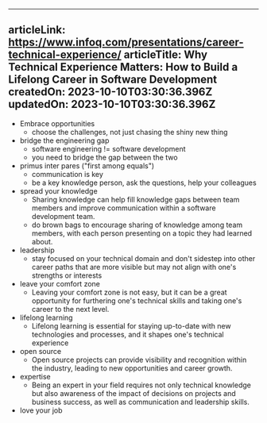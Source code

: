 -----------------------
articleLink: https://www.infoq.com/presentations/career-technical-experience/
articleTitle: Why Technical Experience Matters: How to Build a Lifelong Career in Software Development
createdOn: 2023-10-10T03:30:36.396Z
updatedOn: 2023-10-10T03:30:36.396Z
-----------------------

- Embrace opportunities
  - choose the challenges, not just chasing the shiny new thing
- bridge the engineering gap
  - software engineering != software development
  - you need to bridge the gap between the two
- primus inter pares ("first among equals")
  - communication is key
  - be a key knowledge person, ask the questions, help your colleagues
- spread your knowledge
  - Sharing knowledge can help fill knowledge gaps between team members and improve communication within a software development team.
  - do brown bags to encourage sharing of knowledge among team members, with each person presenting on a topic they had learned about.
- leadership
  - stay focused on your technical domain and don't sidestep into other career paths that are more visible but may not align with one's strengths or interests
- leave your comfort zone
  -  Leaving your comfort zone is not easy, but it can be a great opportunity for furthering one's technical skills and taking one's career to the next level.
- lifelong learning
  - Lifelong learning is essential for staying up-to-date with new technologies and processes, and it shapes one's technical experience
- open source
  - Open source projects can provide visibility and recognition within the industry, leading to new opportunities and career growth.
- expertise
  - Being an expert in your field requires not only technical knowledge but also awareness of the impact of decisions on projects and business success, as well as communication and leadership skills.
- love your job